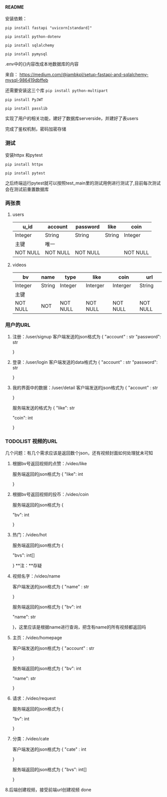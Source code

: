 #### README

安装依赖：

`pip install fastapi "uvicorn[standard]"`

`pip install python-dotenv`

`pip install sqlalchemy`

`pip install pymysql`



.env中的{}内容改成本地数据库的内容

来自：
https://medium.com/@iambkpl/setup-fastapi-and-sqlalchemy-mysql-986419dbffeb





还需要安装这三个库
`pip install python-multipart`

`pip install PyJWT`

`pip install passlib`

实现了用户的相关功能，建好了数据库serverside，并建好了表users

完成了鉴权机制，密码加密存储

### 测试

安装httpx 和pytest

`pip install httpx`

`pip install pytest`

之后终端运行pytest就可以按照test_main里的测试用例进行测试了,目前每次测试会在测试前重置数据库

### 两张表

1. users

   | u_id     | account  | password | like   | coin     |
   | -------- | -------- | -------- | ------ | -------- |
   | Integer  | String   | String   | String | Integer  |
   | 主键     | 唯一     |          |        |          |
   | NOT NULL | NOT NULL | NOT NULL |        | NOT NULL |

   

1. videos

   | bv       | name   | type     | like     | coin     | url      |
   | -------- | ------ | -------- | -------- | -------- | -------- |
   | Integer  | String | Integer  | Interger | Interger | String   |
   | 主键     |        |          |          |          |          |
   | NOT NULL | NOT    | NOT NULL | NOT NULL | NOT NULL | NOT NULL |

   



### 用户的URL

1. 注册：/user/signup
   客户端发送的json格式为
   {
   "account" :  str
   "password": str

   }

2. 登录：/user/login
   客户端发送的data格式为
   {
   "account" :  str
   "password": str

   }

3. 我的界面中的数据：/user/detail
   客户端发送的json格式为
   {
   "account" :  str

   }

   服务端发送的格式为
   {
   "like": str

   "coin": int

   }

### TODOLIST  视频的URL

几个问题：有几个需求应该是返回数个json，还有视频封面如何处理犹未可知

1. 根据bv号返回视频的点赞：/video/like

   服务端返回的json格式为
   {
   "like": int

   }

2. 根据bv号返回视频的投币：/video/coin

   服务端返回的json格式为
   {

   "bv": int

   }

3. 热门：/video/hot

   服务端返回的json格式为
   {

   "bvs": int[]

   }
   **注：**存疑

4. 视频名字：/video/name

   客户端发送的json格式为
   {
   "name" :  str

   }

   服务端返回的json格式为
   {
   "bv": int

   "name": str

   }，这里应该是根据name进行查询，把含有name的所有视频都返回吗

5. 主页：/video/homepage

   客户端发送的json格式为
   {
   "account" :  str

   }

   服务端返回的json格式为
   {
   "bv": int

   "name": str

   }

6. 请求：/video/request

   服务端返回的json格式为
   {

   "bv": int

   }

7. 分类：/video/cate

   客户端发送的json格式为
   {
   "cate" :  int

   }

   服务端返回的json格式为
   {
   "bvs": int[]

   }

8.后端创建视频，接受前端url创建视频 done